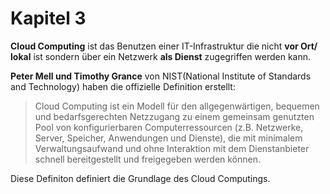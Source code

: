 # Kapitel 3

**Cloud Computing** ist das Benutzen einer IT-Infrastruktur die nicht **vor Ort/ lokal** ist sondern über ein Netzwerk **als Dienst**  zugegriffen werden kann.

**Peter Mell und Timothy Grance** von NIST(National Institute of Standards and Technology) haben die offizielle Definition erstellt:

>Cloud Computing ist ein Modell für den allgegenwärtigen, bequemen und bedarfsgerechten Netzzugang zu einem gemeinsam genutzten Pool von konfigurierbaren Computerressourcen (z.B. Netzwerke, Server, Speicher, Anwendungen und Dienste), die mit minimalem Verwaltungsaufwand und ohne Interaktion mit dem Dienstanbieter schnell bereitgestellt und freigegeben werden können.

Diese Definiton definiert die Grundlage des Cloud Computings.
